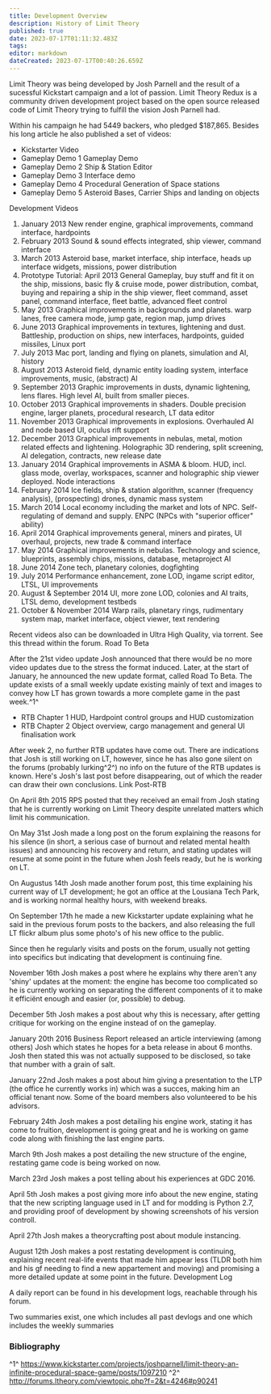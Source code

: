 ```yaml
---
title: Development Overview
description: History of Limit Theory
published: true
date: 2023-07-17T01:11:32.483Z
tags: 
editor: markdown
dateCreated: 2023-07-17T00:40:26.659Z
---
```


Limit Theory was being developed by Josh Parnell and the result of a sucessful Kickstart campaign and a lot of passion. Limit Theory Redux is a community driven development project based on the open source released code of Limit Theory trying to fulfill the vision Josh Parnell had.

Within his campaign he had 5449 backers, who pledged $187,865.
Besides his long article he also published a set of videos:

- Kickstarter Video
- Gameplay Demo 1 Gameplay Demo
- Gameplay Demo 2 Ship & Station Editor
- Gameplay Demo 3 Interface demo
- Gameplay Demo 4 Procedural Generation of Space stations
- Gameplay Demo 5 Asteroid Bases, Carrier Ships and landing on objects

Development Videos

1. January 2013 New render engine, graphical improvements, command interface, hardpoints
2. February 2013 Sound & sound effects integrated, ship viewer, command interface
3. March 2013 Asteroid base, market interface, ship interface, heads up interface widgets, missions, power distribution
4. Prototype Tutorial: April 2013 General Gameplay, buy stuff and fit it on the ship, missions, basic fly & cruise mode, power distribution, combat, buying and repairing a ship in the ship viewer, fleet command, asset panel, command interface, fleet battle, advanced fleet control
5. May 2013 Graphical improvements in backgrounds and planets. warp lanes, free camera mode, jump gate, region map, jump drives
6. June 2013 Graphical improvements in textures, lightening and dust. Battleship, production on ships, new interfaces, hardpoints, guided missiles, Linux port
7. July 2013 Mac port, landing and flying on planets, simulation and AI, history
8. August 2013 Asteroid field, dynamic entity loading system, interface improvements, music, (abstract) AI
9. September 2013 Graphic improvements in dusts, dynamic lightening, lens flares. High level AI, built from smaller pieces.
10. October 2013 Graphical improvements in shaders. Double precision engine, larger planets, procedural research, LT data editor
11. November 2013 Graphical improvements in explosions. Overhauled AI and node based UI, oculus rift support
12. December 2013 Graphical improvements in nebulas, metal, motion related effects and lightening. Holographic 3D rendering, split screening, AI delegation, contracts, new release date
13. January 2014 Graphical improvements in ASMA & bloom. HUD, incl. glass mode, overlay, workspaces, scanner and holographic ship viewer deployed. Node interactions
14. February 2014 Ice fields, ship & station algorithm, scanner (frequency analysis), (prospecting) drones, dynamic mass system
15. March 2014 Local economy including the market and lots of NPC. Self-regulating of demand and supply. ENPC (NPCs with "superior officer" ability)
16. April 2014 Graphical improvements general, miners and pirates, UI overhaul, projects, new trade & command interface
17. May 2014 Graphical improvements in nebulas. Technology and science, blueprints, assembly chips, missions, database, metaproject AI
18. June 2014 Zone tech, planetary colonies, dogfighting
19. July 2014 Performance enhancement, zone LOD, ingame script editor, LTSL, UI improvements
20. August & September 2014 UI, more zone LOD, colonies and AI traits, LTSL demo, development testbeds
21. October & November 2014 Warp rails, planetary rings, rudimentary system map, market interface, object viewer, text rendering

Recent videos also can be downloaded in Ultra High Quality, via torrent. See this thread within the forum.
Road To Beta

After the 21st video update Josh announced that there would be no more video updates due to the stress the format induced. Later, at the start of January, he announced the new update format, called Road To Beta.
The update exists of a small weekly update existing mainly of text and images to convey how LT has grown towards a more complete game in the past week.^1^

- RTB Chapter 1 HUD, Hardpoint control groups and HUD customization
- RTB Chapter 2 Object overview, cargo management and general UI finalisation work

After week 2, no further RTB updates have come out. There are indications that Josh is still working on LT, however, since he has also gone silent on the forums (probably lurking^2^) no info on the future of the RTB updates is known.
Here's Josh's last post before disappearing, out of which the reader can draw their own conclusions. Link
Post-RTB

On April 8th 2015 RPS posted that they received an email from Josh stating that he is currently working on Limit Theory despite unrelated matters which limit his communication.

On May 31st Josh made a long post on the forum explaining the reasons for his silence (in short, a serious case of burnout and related mental health issues) and announcing his recovery and return, and stating updates will resume at some point in the future when Josh feels ready, but he is working on LT.

On Augustus 14th Josh made another forum post, this time explaining his current way of LT development; he got an office at the Lousiana Tech Park, and is working normal healthy hours, with weekend breaks.

On September 17th he made a new Kickstarter update explaining what he said in the previous forum posts to the backers, and also releasing the full LT flickr album plus some photo's of his new office to the public.

Since then he regularly visits and posts on the forum, usually not getting into specifics but indicating that development is continuing fine.

November 16th Josh makes a post where he explains why there aren't any 'shiny' updates at the moment: the engine has become too complicated so he is currently working on separating the different components of it to make it efficiënt enough and easier (or, possible) to debug.

December 5th Josh makes a post about why this is necessary, after getting critique for working on the engine instead of on the gameplay.

January 20th 2016 Business Report released an article interviewing (among others) Josh which states he hopes for a beta release in about 6 months. Josh then stated this was not actually supposed to be disclosed, so take that number with a grain of salt.

January 22nd Josh makes a post about him giving a presentation to the LTP (the office he currently works in) which was a succes, making him an official tenant now. Some of the board members also volunteered to be his advisors.

February 24th Josh makes a post detailing his engine work, stating it has come to fruition, development is going great and he is working on game code along with finishing the last engine parts.

March 9th Josh makes a post detailing the new structure of the engine, restating game code is being worked on now.

March 23rd Josh makes a post telling about his experiences at GDC 2016.

April 5th Josh makes a post giving more info about the new engine, stating that the new scripting language used in LT and for modding is Python 2.7, and providing proof of development by showing screenshots of his version controll.

April 27th Josh makes a theorycrafting post about module instancing.

August 12th Josh makes a post restating development is continuing, explaining recent real-life events that made him appear less (TLDR both him and his gf needing to find a new appartement and moving) and promising a more detailed update at some point in the future.
Development Log

A daily report can be found in his development logs, reachable through his forum.

Two summaries exist, one which includes all past devlogs and one which includes the weekly summaries

### Bibliography
^1^ https://www.kickstarter.com/projects/joshparnell/limit-theory-an-infinite-procedural-space-game/posts/1097210
^2^ http://forums.ltheory.com/viewtopic.php?f=2&t=4246#p90241
